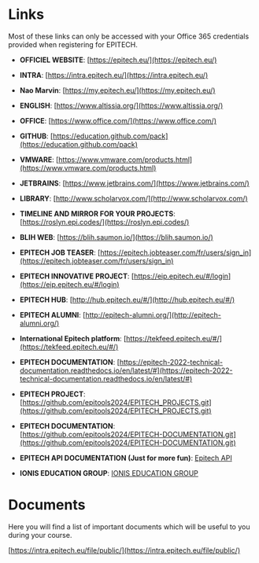 # Links

Most of these links can only be accessed with your Office 365 credentials provided when registering for EPITECH.

- **OFFICIEL WEBSITE**: [https://epitech.eu/](https://epitech.eu/)

- **INTRA**: [https://intra.epitech.eu/](https://intra.epitech.eu/)

- **Nao Marvin**: [https://my.epitech.eu/](https://my.epitech.eu/)

- **ENGLISH**: [https://www.altissia.org/](https://www.altissia.org/)

- **OFFICE**: [https://www.office.com/](https://www.office.com/)

- **GITHUB**: [https://education.github.com/pack](https://education.github.com/pack)

- **VMWARE**: [https://www.vmware.com/products.html](https://www.vmware.com/products.html)

- **JETBRAINS**: [https://www.jetbrains.com/](https://www.jetbrains.com/)

- **LIBRARY**: [http://www.scholarvox.com/](http://www.scholarvox.com/)

- **TIMELINE AND MIRROR FOR YOUR PROJECTS**: [https://roslyn.epi.codes/](https://roslyn.epi.codes/)

- **BLIH WEB**: [https://blih.saumon.io/](https://blih.saumon.io/)

- **EPITECH JOB TEASER**: [https://epitech.jobteaser.com/fr/users/sign_in](https://epitech.jobteaser.com/fr/users/sign_in)

- **EPITECH INNOVATIVE PROJECT**: [https://eip.epitech.eu/#/login](https://eip.epitech.eu/#/login)

- **EPITECH HUB**: [http://hub.epitech.eu/#/](http://hub.epitech.eu/#/)

- **EPITECH ALUMNI**: [http://epitech-alumni.org/](http://epitech-alumni.org/)

- **International Epitech platform**: [https://tekfeed.epitech.eu/#/](https://tekfeed.epitech.eu/#/)

- **EPITECH DOCUMENTATION**: [https://epitech-2022-technical-documentation.readthedocs.io/en/latest/#](https://epitech-2022-technical-documentation.readthedocs.io/en/latest/#)

- **EPITECH PROJECT**: [https://github.com/epitools2024/EPITECH_PROJECTS.git](https://github.com/epitools2024/EPITECH_PROJECTS.git)

- **EPITECH DOCUMENTATION**: [https://github.com/epitools2024/EPITECH-DOCUMENTATION.git](https://github.com/epitools2024/EPITECH-DOCUMENTATION.git)

- **EPITECH API DOCUMENTATION (Just for more fun)**: [Epitech API](https://gist.github.com/demaisj/45a210a4ae13dc0b45dfbbdcf7d9a852)

- **IONIS EDUCATION GROUP**: [IONIS EDUCATION GROUP](https://e5.onthehub.com/WebStore/ProductsByMajorVersionList.aspx?cmi_cs=1&cmi_mnuMain=2027b68c-8d6a-e911-8115-000d3af41938&ws=1174c4f8-8a6f-e011-971f-0030487d8897&vsro=8)

# Documents

Here you will find a list of important documents which will be useful to you during your course.

[https://intra.epitech.eu/file/public/](https://intra.epitech.eu/file/public/)